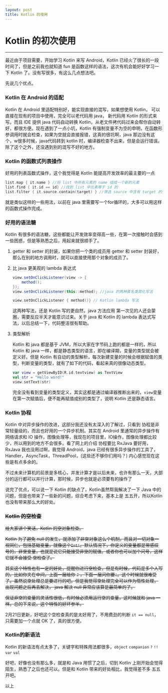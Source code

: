 ```yaml
---
layout: post
title: Kotlin 的使用
---
```

# Kotlin 的初次使用
----

最近由于项目需要，开始学习 Kotlin 来写 Android，Kotlin 已经火了很长的一段时间了，但是之前我也就知道 fun 是函数这样的语法，这次有机会能好好学习一下 Kotlin 了。没有写很多，有这么几点想法吧。

先说几个优点。

### Kotlin 在 Android 的适配

Kotlin 在 Android 里适配特别好，能实现直接的混写，如果想使用 Kotlin， 可以直接在现有的项目中使用，完全可以老代码用 java， 新代码用 Kotlin 的形式来写。而且 IDE 提供 java 代码自动转换 Kotlin，从老文件拷代码过来会帮你自动转好，都很方便。现在遇到了一点小坑，Kotlin 有强制变量不为空的申明，在函数形参调用时就会检查，如果为空就会直接报错，这真的很坑啊，java 那边没有这个，w很多时候，java代码转到 kotlin 时，编译器检查不出来，但是会运行错误。除了这个之外，还没遇到别的混写不好的地方。

### Kotlin 的函数式列表操作

好用的列表函数式操作，这个我觉得是 Kotlin 能提高开发效率的最主要的一点

```kotlin
list.map { it.name } //将 list 中所有元素的 name 组成一个新的元素
list.find { it.id == id} //找到 list 中元素等于 id 的 
list.filter { it.source.contain(target) } //筛选 source 中含有 target 的元素
```

就是类似这样的一些用法，以前在 java 里需要写一个for循环的，大多可以用这样的函数式操作完成。

### 好用的语法糖

Kotlin 有很多的语法糖，这些都能让开发效率变得高一些，在第一次接触时会感到一些困惑，但是等熟悉之后，用起来就很顺手了。

1. getter 和 setter 的封装，如果你把一个类的成员用 getter 和 setter 封装好，那么在别的地方调用时，就可以直接使用那个对象的成员了。

2. 比 java 更美观的 lambda 表达式

   ```java
   view.setOnClickListener(view -> {
       method();
   });
   view.setOnClickListener(this::method); //java 的两种匿名类简化写法
   ```

   ```kotlin
   view.setOnClickListener { method()} // Kotlin lambda 写法
   ```

   这两种写法，还是 Kotlin 写的更自然，java 方法应用 第一次见的人还会蒙圈，需要反应半天才能意识过来。关于 java 和 Kotlin 的 lambda 表达式写法，以后总结一下，代码整洁很有帮助。

3. 类型解析

   Kotlin 和 java 都是基于 JVM，所以大家在字节码上跑的都是一样的，所以Kotlin 和 java 一样，都是静态类型的语言，即在编译期，变量的类型就会被定义好。但是 Kotlin 有自动的类型解析，每次新建变量的时候会根据赋值的类型，判断变量的类型，就有了如下的代码，看起来真的很像动态类型。

   ```kotlin
   var view = getViewByID(R.id.textview) as TextView
   val str = "Hello word!"
   view.setText(str)
   ```

   完全没有看到变量的类型定义，其实这都是通过编译器推断出来的，`view`变量在第一次赋值后，便不能再赋值成别的类型了，说明 Kotlin 还是静态语言。

### Kotlin 协程

Kotlin 中对异步操作的改进，这部分我还没有太深入的了解过，只看到 协程是非常轻量级的，而且也好用的一个异步机制。其实在 Android 里通常的异步操作有 网络请求和 IO 操作，图像处理等，我现在的项目里，IO操作，图像处理都比较少，所以用到的地方不会很多。看了网上的介绍 协程要比 RxJava 要好用，RxJava 我也没用过啊，我觉得 Android，java 已经有很多异步操作的工具了，Handler，AsyncTask，ThreadPool，(这些还不够你们用吗？) 内心感觉现在这些是有点多余的。

不过未来计算机的前景是多核心，并发计算才是以后未来，也许有那么一天，大部分的运行都可以并行计算，那时候，异步也就是必须要有的操作了



说完了优点，可以说一下 Kotlin 的缺点了，Kotlin虽然帮我解决了一下 Java 中的问题，但是也带来了一些新的问题，综合考虑下来，基本上是 五五开，所以Kotlin 也没有带来那么大的好处。

### ~~Kotlin 的空检查~~

~~给大家讲个笑话，Kotlin 的空对象检查。~~

~~Kotlin 为了避免 null 的发生，就添加了非空对象这么个机制，而且对一切对象一视同仁，包括基础变量，就像这个`Int!`。默认情况下，你定义的变量都是带感叹号的，非空变量，也就是说它只能接受非空的赋值。或者你也可以加个问号，这样它就不会接受 空检查了。~~

~~其实这个特性也有一定的好处，提醒你进行空检查，但是有时候，代码是多个人写的，比如你夹在中间，上面一层给你 `?`  ，下面一层问你要`!`。这个时候就很难受了。虽然说空处理总是要进行的吧。但是我觉得空处理完全可以作为惰性处理， 出现问题之后再去解决， java 解决 null 异常应该算是最简单的了。~~

~~保证非空的变量的灵活性很低，有时候必须用运行空的变量，这时候就和 java 一样。总的下来说，这个特性的好坏参半。~~

2月21日更新，好吧这个空检查真的是太好用了，不用费劲的判断 `it == null`，只需要加一个点就 OK 了，真的很方便。

### Kotlin的新语法

Kotlin 的新语法有点太多了，关键字和特殊用法都很多，`object` `companion` `?` `!!` `var` `val` 

好吧，好像也没有那么多，就是和 Java 用惯了之后，切到 Kotlin 上刚开始会觉得陌生，熟悉了之后也还可以。但是和 Kotlin 带来的好处相比，我觉得差不多 五五开吧。

以上



